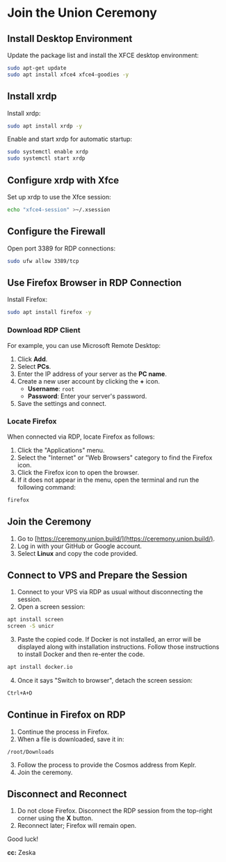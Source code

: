 

# Join the Union Ceremony

## Install Desktop Environment
Update the package list and install the XFCE desktop environment:

```bash
sudo apt-get update
sudo apt install xfce4 xfce4-goodies -y
```

## Install xrdp
Install xrdp:

```bash
sudo apt install xrdp -y
```

Enable and start xrdp for automatic startup:

```bash
sudo systemctl enable xrdp
sudo systemctl start xrdp
```

## Configure xrdp with Xfce
Set up xrdp to use the Xfce session:

```bash
echo "xfce4-session" >~/.xsession
```

## Configure the Firewall
Open port 3389 for RDP connections:

```bash
sudo ufw allow 3389/tcp
```

## Use Firefox Browser in RDP Connection
Install Firefox:

```bash
sudo apt install firefox -y
```

### Download RDP Client
For example, you can use Microsoft Remote Desktop:

1. Click **Add**.
2. Select **PCs**.
3. Enter the IP address of your server as the **PC name**.
4. Create a new user account by clicking the **+** icon.  
   - **Username**: `root`  
   - **Password**: Enter your server's password.
5. Save the settings and connect.

### Locate Firefox
When connected via RDP, locate Firefox as follows:

1. Click the "Applications" menu.
2. Select the "Internet" or "Web Browsers" category to find the Firefox icon.
3. Click the Firefox icon to open the browser.
4. If it does not appear in the menu, open the terminal and run the following command:

```bash
firefox
```

## Join the Ceremony
1. Go to [https://ceremony.union.build/](https://ceremony.union.build/).
2. Log in with your GitHub or Google account.
3. Select **Linux** and copy the code provided.

## Connect to VPS and Prepare the Session
1. Connect to your VPS via RDP as usual without disconnecting the session.
2. Open a screen session:

```bash
apt install screen
screen -S unicr
```

3. Paste the copied code. If Docker is not installed, an error will be displayed along with installation instructions. Follow those instructions to install Docker and then re-enter the code.
```bash
apt install docker.io
```
4. Once it says "Switch to browser", detach the screen session:

```bash
Ctrl+A+D
```

## Continue in Firefox on RDP
1. Continue the process in Firefox.
2. When a file is downloaded, save it in:

```plaintext
/root/Downloads
```

3. Follow the process to provide the Cosmos address from Keplr.
4. Join the ceremony.

## Disconnect and Reconnect
1. Do not close Firefox. Disconnect the RDP session from the top-right corner using the **X** button.
2. Reconnect later; Firefox will remain open.

Good luck!

**cc:** Zeska
